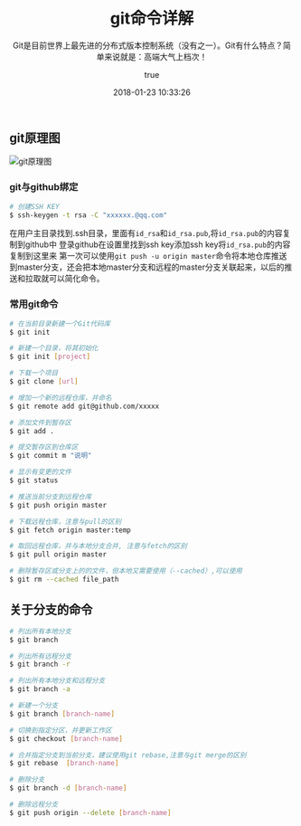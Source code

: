 ﻿---
title: git命令详解
date: 2018-01-23 10:33:26
categories:
  - linux文章
tags: 
  - git
  - linux
author:
  nick: zmc
  link: https://www.zhoumengcheng.cn
cover: https://images.zhoumengcheng.cn/timg.jpg
subtitle: Git是目前世界上最先进的分布式版本控制系统（没有之一）。Git有什么特点？简单来说就是：高端大气上档次！
---
## git原理图

![git原理图](https://images.zhoumengcheng.cn/bg2015120901.png)

### **git与github绑定**

```bash
# 创建SSH KEY
$ ssh-keygen -t rsa -C "xxxxxx.@qq.com"
```
在用户主目录找到.ssh目录，里面有``id_rsa``和``id_rsa.pub``,将``id_rsa.pub``的内容复制到github中
登录github在设置里找到ssh key添加ssh key将``id_rsa.pub``的内容复制到这里来
第一次可以使用``git push -u origin master``命令将本地仓库推送到master分支，还会把本地master分支和远程的master分支关联起来，以后的推送和拉取就可以简化命令。


### 常用git命令

```bash
# 在当前目录新建一个Git代码库 
$ git init

# 新建一个目录，将其初始化
$ git init [project]

# 下载一个项目
$ git clone [url]

# 增加一个新的远程仓库，并命名
$ git remote add git@github.com/xxxxx

# 添加文件到暂存区
$ git add .

# 提交暂存区到仓库区
$ git commit m "说明"

# 显示有变更的文件
$ git status

# 推送当前分支到远程仓库
$ git push origin master

# 下载远程仓库，注意与pull的区别
$ git fetch origin master:temp

# 取回远程仓库，并与本地分支合并, 注意与fetch的区别
$ git pull origin master

# 删除暂存区或分支上的的文件，但本地又需要使用（--cached）,可以使用
$ git rm --cached file_path

```

## **关于分支的命令**
```bash
# 列出所有本地分支
$ git branch

# 列出所有远程分支
$ git branch -r

# 列出所有本地分支和远程分支
$ git branch -a 

# 新建一个分支
$ git branch [branch-name]

# 切换到指定分区，并更新工作区
$ git checkout [branch-name]

# 合并指定分支到当前分支，建议使用git rebase,注意与git merge的区别
$ git rebase  [branch-name]

# 删除分支
$ git branch -d [branch-name]

# 删除远程分支
$ git push origin --delete [branch-name]

```




 
  